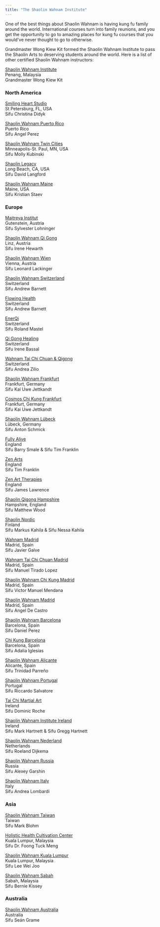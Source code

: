 ```yaml
---
title: "The Shaolin Wahnam Institute"
---
```


One of the best things about Shaolin Wahnam is having kung fu family around the world. International courses turn into family reunions, and you get the opportunity to go to amazing places for kung fu courses that you would've never thought to go to otherwise.

Grandmaster Wong Kiew Kit formed the Shaolin Wahnam Institute to pass the Shaolin Arts to deserving students around the world. Here is a list of other certified Shaolin Wahnam instructors:

[Shaolin Wahnam Institute](https://shaolin.org)<br/>Penang, Malaysia<br/>Grandmaster Wong Kiew Kit

### North America ###

[Smiling Heart Studio](https://smilingheartstudio.com)<br/>St Petersburg, FL, USA<br/>Sifu Christina Didyk

[Shaolin Wahnam Puerto Rico](https://www.shaolinpr.com/)<br/>Puerto Rico<br/>Sifu Angel Perez

[Shaolin Wahnam Twin Cities](https://shaolinwahnamtc.com)<br/>Minneapolis-St. Paul, MN, USA<br/>Sifu Molly Kubinski

[Shaolin Legacy](http://www.legacyshaolin.com/)<br/>Long Beach, CA, USA<br/>Sifu David Langford

[Shaolin Wahnam Maine](https://www.shaolinmaine.com/)<br/>Maine, USA<br/>Sifu Kristian Staev

### Europe ###

[Maitreya Institut](http://www.maitreya.at/)<br/>Gutenstein, Austria<br/>Sifu Sylvester Lohninger

[Shaolin Wahnam Qi Gong](http://www.shaolinqigong.at/)<br/>Linz, Austria<br/>Sifu Irene Hewarth

[Shaolin Wahnam Wien](https://www.shaolin-wahnam-wien.at/)<br/>Vienna, Austria<br/>Sifu Leonard Lackinger

[Shaolin Wahnam Switzerland](https://www.shaolin-wahnam.ch/)<br/>Switzerland<br/>Sifu Andrew Barnett

[Flowing Health](https://www.flowing-health.ch/)<br/>Switzerland<br/>Sifu Andrew Barnett

[EnerQi](http://www.enerqi.ch/)<br/>Switzerland<br/>Sifu Roland Mastel

[Qi Gong Healing](https://www.qigonghealing.ch)<br/>Switzerland<br/>Sifu Irene Bassal

[Wahnam Tai Chi Chuan & Qigong](http://www.taichichuan-wahnam.ch/)<br/>Switzerland<br/>Sifu Andrea Zilio

[Shaolin Wahnam Frankfurt](http://www.shaolin-wahnam.de)<br/>Frankfurt, Germany<br/>Sifu Kai Uwe Jettkandt

[Cosmos Chi Kung Frankfurt](http://www.cosmos-chikung.de/)<br/>Frankfurt, Germany<br/>Sifu Kai Uwe Jettkandt

[Shaolin Wahnam Lübeck](http://www.shaolinwahnam-nord.de/)<br/>Lübeck, Germany<br/>Sifu Anton Schmick

[Fully Alive](http://shaolin-training.com/)<br/>England<br/>Sifu Barry Smale & Sifu Tim Franklin

[Zen Arts](http://www.zenarts.co.uk/)<br/>England<br/>Sifu Tim Franklin

[Zen Art Therapies](http://www.zenearththerapies.co.uk)<br/>England<br/>Sifu James Lawrence

[Shaolin Qigong Hampshire](https://shaolinqigonghampshire.uk/)<br/>Hampshire, England<br/>Sifu Matthew Wood

[Shaolin Nordic](https://www.shaolin-nordic.com/)<br/>Finland<br/>Sifu Markus Kahila & Sifu Nessa Kahila

[Wahnam Madrid](http://www.wahnammadrid.org/)<br/>Madrid, Spain<br/>Sifu Javier Galve

[Wahnam Tai Chi Chuan Madrid](http://wahnam-taichichuan.es/)<br/>Madrid, Spain<br/>Sifu Manuel Tirado Lopez

[Shaolin Wahnam Chi Kung Madrid](http://chikung-shaolin.org)<br/>Madrid, Spain<br/>Sifu Victor Manuel Mendana

[Shaolin Wahnam Madrid](https://www.shaolinwahnammadrid.com/)<br/>Madrid, Spain<br/>Sifu Angel De Castro

[Shaolin Wahnam Barcelona](https://www.shaolinbcn.es/)<br/>Barcelona, Spain<br/>Sifu Daniel Perez

[Chi Kung Barcelona](http://www.chikung-bcn.com/)<br/>Barcelona, Spain<br/>Sifu Adalia Iglesias

[Shaolin Wahnam Alicante](https://cosmoschikung.com/)<br/>Alicante, Spain<br/>Sifu Trinidad Parreño

[Shaolin Wahnam Portugal](http://www.shaolin-wahnam-portugal.com/)<br/>Portugal<br/>Sifu Riccardo Salvatore

<!-- [Wahnam Tai Chi Chuan Dublin & Cork](http://www.taijiquan.ie)<br/>Dublin & Cork, Ireland<br/>Sifu Kevin Barry -->

[Tai Chi Martial Art](https://taichimartialart.ie/)<br/>Ireland<br/>Sifu Dominic Roche

[Shaolin Wahnam Institute Ireland](http://wahnam-ireland.ie/)<br/>Ireland<br/>Sifu Mark Hartnett & Sifu Gregg Hartnett

[Shaolin Wahnam Nederland](http://shaolinholland.com/)<br/>Netherlands<br/>Sifu Roeland Dijkema

[Shaolin Wahnam Russia](http://www.artsofflow.ru/)<br/>Russia<br/>Sifu Alexey Garshin


[Shaolin Wahnam Italy](https://www.shaolinwahnamitaly.org/)<br/>Italy<br/>Sifu Andrea Lombardi

### Asia ###

[Shaolin Wahnam Taiwan](https://shaolinwahnamtaiwan.blogspot.tw/)<br/>Taiwan<br/>Sifu Mark Blohm

[Holistic Health Cultivation Center](https://www.holistic.com.my/)<br/>Kuala Lumpur, Malaysia<br/>Sifu Dr. Foong Tuck Meng

[Shaolin Wahnam Kuala Lumpur](https://shaolinwahnammalaysia.com/)<br/>Kuala Lumpur, Malaysia<br/>Sifu Lee Wei Joo

[Shaolin Wahnam Sabah](http://www.shaolinwahnamsabah.com/)<br/>Sabah, Malaysia<br/>Sifu Bernie Kissey

### Australia ###

[Shaolin Wahnam Australia](https://www.seangrame.com/)<br/>Australia<br/>Sifu Seán Grame
